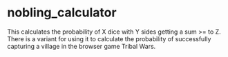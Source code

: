 # nobling_calculator
This calculates the probability of X dice with Y sides getting a sum >= to Z. There is a variant for using it to calculate the probability of successfully capturing a village in the browser game Tribal Wars.
